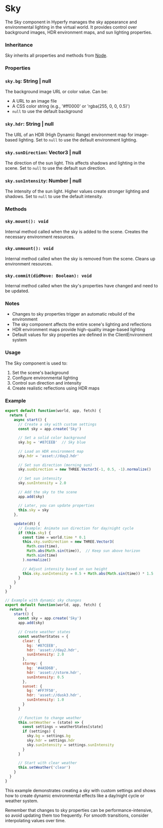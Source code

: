 # Sky

The Sky component in Hyperfy manages the sky appearance and environmental lighting in the virtual world. It provides control over background images, HDR environment maps, and sun lighting properties.

### Inheritance

Sky inherits all properties and methods from [Node](/docs/ref/Node.md).

### Properties

### `sky.bg`: String | null

The background image URL or color value. Can be:
- A URL to an image file
- A CSS color string (e.g., '#ff0000' or 'rgba(255, 0, 0, 0.5)')
- `null` to use the default background

### `sky.hdr`: String | null

The URL of an HDR (High Dynamic Range) environment map for image-based lighting. Set to `null` to use the default environment lighting.

### `sky.sunDirection`: Vector3 | null

The direction of the sun light. This affects shadows and lighting in the scene. Set to `null` to use the default sun direction.

### `sky.sunIntensity`: Number | null

The intensity of the sun light. Higher values create stronger lighting and shadows. Set to `null` to use the default intensity.

### Methods

### `sky.mount(): void`

Internal method called when the sky is added to the scene. Creates the necessary environment resources.

### `sky.unmount(): void`

Internal method called when the sky is removed from the scene. Cleans up environment resources.

### `sky.commit(didMove: Boolean): void`

Internal method called when the sky's properties have changed and need to be updated.

### Notes

- Changes to sky properties trigger an automatic rebuild of the environment
- The sky component affects the entire scene's lighting and reflections
- HDR environment maps provide high-quality image-based lighting
- Default values for sky properties are defined in the ClientEnvironment system

### Usage

The Sky component is used to:

1. Set the scene's background
2. Configure environmental lighting
3. Control sun direction and intensity
4. Create realistic reflections using HDR maps

### Example

```javascript
export default function(world, app, fetch) {
  return {
    async start() {
      // Create a sky with custom settings
      const sky = app.create('Sky')
      
      // Set a solid color background
      sky.bg = '#87CEEB'  // Sky blue
      
      // Load an HDR environment map
      sky.hdr = 'asset://day2.hdr'
      
      // Set sun direction (morning sun)
      sky.sunDirection = new THREE.Vector3(-1, 0.5, -1).normalize()
      
      // Set sun intensity
      sky.sunIntensity = 2.0
      
      // Add the sky to the scene
      app.add(sky)
      
      // Later, you can update properties
      this.sky = sky
    },
    
    update(dt) {
      // Example: Animate sun direction for day/night cycle
      if (this.sky) {
        const time = world.time * 0.1
        this.sky.sunDirection = new THREE.Vector3(
          Math.cos(time),
          Math.abs(Math.sin(time)),  // Keep sun above horizon
          Math.sin(time)
        ).normalize()
        
        // Adjust intensity based on sun height
        this.sky.sunIntensity = 0.5 + Math.abs(Math.sin(time)) * 1.5
      }
    }
  }
}

// Example with dynamic sky changes
export default function(world, app, fetch) {
  return {
    start() {
      const sky = app.create('Sky')
      app.add(sky)
      
      // Create weather states
      const weatherStates = {
        clear: {
          bg: '#87CEEB',
          hdr: 'asset://day2.hdr',
          sunIntensity: 2.0
        },
        stormy: {
          bg: '#4A5D6B',
          hdr: 'asset://storm.hdr',
          sunIntensity: 0.5
        },
        sunset: {
          bg: '#FF7F50',
          hdr: 'asset://dusk3.hdr',
          sunIntensity: 1.0
        }
      }
      
      // Function to change weather
      this.setWeather = (state) => {
        const settings = weatherStates[state]
        if (settings) {
          sky.bg = settings.bg
          sky.hdr = settings.hdr
          sky.sunIntensity = settings.sunIntensity
        }
      }
      
      // Start with clear weather
      this.setWeather('clear')
    }
  }
}
```

This example demonstrates creating a sky with custom settings and shows how to create dynamic environmental effects like a day/night cycle or weather system.

Remember that changes to sky properties can be performance-intensive, so avoid updating them too frequently. For smooth transitions, consider interpolating values over time.
